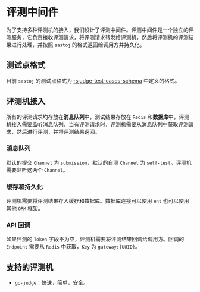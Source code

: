 # 评测中间件

为了支持多种评测机的接入，我们设计了评测中间件。评测中间件是一个独立的评测服务，它负责接收评测请求，将评测请求转发给评测机，然后将评测机的评测结果进行处理，并按照 `sastoj` 的格式返回给调用方并持久化。

## 测试点格式

目前 `sastoj` 的测试点格式为 [rsjudge-test-cases-schema](https://github.com/Jisu-Woniu/rsjudge-test-cases-schema) 中定义的格式。

## 评测机接入

所有的评测请求均存放在**消息队列**中，测试结果存放在 `Redis` 和**数据库**中，评测机接入需要监听消息队列，当有评测请求时，评测机需要从消息队列中获取评测请求，然后进行评测，并将评测结果返回。

### 消息队列

默认的提交 `Channel` 为 `submission`，默认的自测 `Channel` 为 `self-test`。评测机需要监听这两个 `Channel`。

### 缓存和持久化

评测机需要将评测结果存入缓存和数据库。数据库连接可以使用 `ent` 也可以使用其他 `ORM` 框架。

### API 回调

如果评测的 `Token` 字段不为空，评测机需要将评测结果回调给调用方。回调的 `Endpoint` 需要从 `Redis` 中获取，`Key` 为 `gateway:{UUID}`。

## 支持的评测机

- [`go-judge`](https://github.com/criyle/go-judge)：快速，简单，安全。
